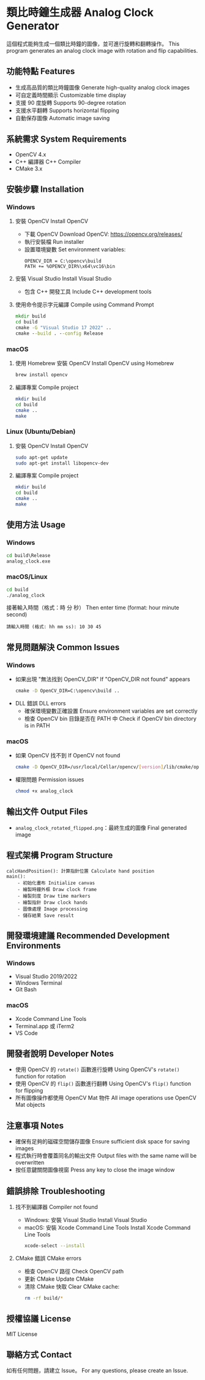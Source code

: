 # 類比時鐘生成器 Analog Clock Generator

這個程式能夠生成一個類比時鐘的圖像，並可進行旋轉和翻轉操作。
This program generates an analog clock image with rotation and flip capabilities.

## 功能特點 Features

- 生成高品質的類比時鐘圖像 Generate high-quality analog clock images
- 可自定義時間顯示 Customizable time display
- 支援 90 度旋轉 Supports 90-degree rotation
- 支援水平翻轉 Supports horizontal flipping
- 自動保存圖像 Automatic image saving

## 系統需求 System Requirements

- OpenCV 4.x
- C++ 編譯器 C++ Compiler
- CMake 3.x

## 安裝步驟 Installation

### Windows

1. 安裝 OpenCV Install OpenCV
   - 下載 OpenCV Download OpenCV: https://opencv.org/releases/
   - 執行安裝檔 Run installer
   - 設置環境變數 Set environment variables:
     ```
     OPENCV_DIR = C:\opencv\build
     PATH += %OPENCV_DIR%\x64\vc16\bin
     ```

2. 安裝 Visual Studio Install Visual Studio
   - 包含 C++ 開發工具 Include C++ development tools
   
3. 使用命令提示字元編譯 Compile using Command Prompt
   ```cmd
   mkdir build
   cd build
   cmake -G "Visual Studio 17 2022" ..
   cmake --build . --config Release
   ```

### macOS

1. 使用 Homebrew 安裝 OpenCV Install OpenCV using Homebrew
   ```bash
   brew install opencv
   ```

2. 編譯專案 Compile project
   ```bash
   mkdir build
   cd build
   cmake ..
   make
   ```

### Linux (Ubuntu/Debian)

1. 安裝 OpenCV Install OpenCV
   ```bash
   sudo apt-get update
   sudo apt-get install libopencv-dev
   ```

2. 編譯專案 Compile project
   ```bash
   mkdir build
   cd build
   cmake ..
   make
   ```

## 使用方法 Usage

### Windows
```cmd
cd build\Release
analog_clock.exe
```

### macOS/Linux
```bash
cd build
./analog_clock
```

接著輸入時間（格式：時 分 秒）
Then enter time (format: hour minute second)
```
請輸入時間 (格式: hh mm ss): 10 30 45
```

## 常見問題解決 Common Issues

### Windows
- 如果出現 "無法找到 OpenCV_DIR" If "OpenCV_DIR not found" appears
  ```cmd
  cmake -D OpenCV_DIR=C:\opencv\build ..
  ```
- DLL 錯誤 DLL errors
  - 確保環境變數正確設置 Ensure environment variables are set correctly
  - 檢查 OpenCV bin 目錄是否在 PATH 中 Check if OpenCV bin directory is in PATH

### macOS
- 如果 OpenCV 找不到 If OpenCV not found
  ```bash
  cmake -D OpenCV_DIR=/usr/local/Cellar/opencv/[version]/lib/cmake/opencv4 ..
  ```
- 權限問題 Permission issues
  ```bash
  chmod +x analog_clock
  ```

## 輸出文件 Output Files

- `analog_clock_rotated_flipped.png`：最終生成的圖像 Final generated image

## 程式架構 Program Structure

```
calcHandPosition(): 計算指針位置 Calculate hand position
main():
    - 初始化畫布 Initialize canvas
    - 繪製時鐘外框 Draw clock frame
    - 繪製刻度 Draw time markers
    - 繪製指針 Draw clock hands
    - 圖像處理 Image processing
    - 儲存結果 Save result
```

## 開發環境建議 Recommended Development Environments

### Windows
- Visual Studio 2019/2022
- Windows Terminal
- Git Bash

### macOS
- Xcode Command Line Tools
- Terminal.app 或 iTerm2
- VS Code

## 開發者說明 Developer Notes

- 使用 OpenCV 的 `rotate()` 函數進行旋轉
  Using OpenCV's `rotate()` function for rotation
- 使用 OpenCV 的 `flip()` 函數進行翻轉
  Using OpenCV's `flip()` function for flipping
- 所有圖像操作都使用 OpenCV Mat 物件
  All image operations use OpenCV Mat objects

## 注意事項 Notes

- 確保有足夠的磁碟空間儲存圖像
  Ensure sufficient disk space for saving images
- 程式執行時會覆蓋同名的輸出文件
  Output files with the same name will be overwritten
- 按任意鍵關閉圖像視窗
  Press any key to close the image window

## 錯誤排除 Troubleshooting

1. 找不到編譯器 Compiler not found
   - Windows: 安裝 Visual Studio Install Visual Studio
   - macOS: 安裝 Xcode Command Line Tools Install Xcode Command Line Tools
     ```bash
     xcode-select --install
     ```

2. CMake 錯誤 CMake errors
   - 檢查 OpenCV 路徑 Check OpenCV path
   - 更新 CMake Update CMake
   - 清除 CMake 快取 Clear CMake cache:
     ```bash
     rm -rf build/*
     ```

## 授權協議 License

MIT License

## 聯絡方式 Contact

如有任何問題，請建立 Issue。
For any questions, please create an Issue.